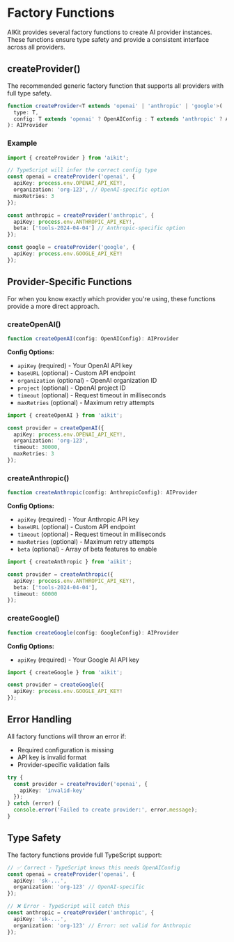 # Factory Functions

AIKit provides several factory functions to create AI provider instances. These functions ensure type safety and provide a consistent interface across all providers.

## createProvider()

The recommended generic factory function that supports all providers with full type safety.

```typescript
function createProvider<T extends 'openai' | 'anthropic' | 'google'>(
  type: T,
  config: T extends 'openai' ? OpenAIConfig : T extends 'anthropic' ? AnthropicConfig : GoogleConfig
): AIProvider
```

### Example

```typescript
import { createProvider } from 'aikit';

// TypeScript will infer the correct config type
const openai = createProvider('openai', {
  apiKey: process.env.OPENAI_API_KEY!,
  organization: 'org-123', // OpenAI-specific option
  maxRetries: 3
});

const anthropic = createProvider('anthropic', {
  apiKey: process.env.ANTHROPIC_API_KEY!,
  beta: ['tools-2024-04-04'] // Anthropic-specific option
});

const google = createProvider('google', {
  apiKey: process.env.GOOGLE_API_KEY!
});
```

## Provider-Specific Functions

For when you know exactly which provider you're using, these functions provide a more direct approach.

### createOpenAI()

```typescript
function createOpenAI(config: OpenAIConfig): AIProvider
```

**Config Options:**
- `apiKey` (required) - Your OpenAI API key
- `baseURL` (optional) - Custom API endpoint
- `organization` (optional) - OpenAI organization ID
- `project` (optional) - OpenAI project ID
- `timeout` (optional) - Request timeout in milliseconds
- `maxRetries` (optional) - Maximum retry attempts

```typescript
import { createOpenAI } from 'aikit';

const provider = createOpenAI({
  apiKey: process.env.OPENAI_API_KEY!,
  organization: 'org-123',
  timeout: 30000,
  maxRetries: 3
});
```

### createAnthropic()

```typescript
function createAnthropic(config: AnthropicConfig): AIProvider
```

**Config Options:**
- `apiKey` (required) - Your Anthropic API key
- `baseURL` (optional) - Custom API endpoint
- `timeout` (optional) - Request timeout in milliseconds
- `maxRetries` (optional) - Maximum retry attempts
- `beta` (optional) - Array of beta features to enable

```typescript
import { createAnthropic } from 'aikit';

const provider = createAnthropic({
  apiKey: process.env.ANTHROPIC_API_KEY!,
  beta: ['tools-2024-04-04'],
  timeout: 60000
});
```

### createGoogle()

```typescript
function createGoogle(config: GoogleConfig): AIProvider
```

**Config Options:**
- `apiKey` (required) - Your Google AI API key

```typescript
import { createGoogle } from 'aikit';

const provider = createGoogle({
  apiKey: process.env.GOOGLE_API_KEY!
});
```

## Error Handling

All factory functions will throw an error if:
- Required configuration is missing
- API key is invalid format
- Provider-specific validation fails

```typescript
try {
  const provider = createProvider('openai', {
    apiKey: 'invalid-key'
  });
} catch (error) {
  console.error('Failed to create provider:', error.message);
}
```

## Type Safety

The factory functions provide full TypeScript support:

```typescript
// ✅ Correct - TypeScript knows this needs OpenAIConfig
const openai = createProvider('openai', {
  apiKey: 'sk-...',
  organization: 'org-123' // OpenAI-specific
});

// ❌ Error - TypeScript will catch this
const anthropic = createProvider('anthropic', {
  apiKey: 'sk-...',
  organization: 'org-123' // Error: not valid for Anthropic
});
``` 